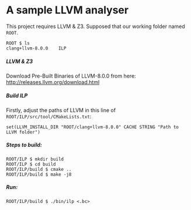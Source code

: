 # A sample LLVM analyser

This project requires LLVM & Z3. Supposed that our working folder named `ROOT`.

```
ROOT $ ls
clang+llvm-8.0.0    ILP
```

##### LLVM & Z3

Download Pre-Built Binaries of LLVM-8.0.0 from here: http://releases.llvm.org/download.html

##### Build ILP
Firstly, adjust the paths of LLVM in this line of `ROOT/ILP/src/tool/CMakeLists.txt`:

```
set(LLVM_INSTALL_DIR "ROOT/clang+llvm-8.0.0" CACHE STRING "Path to LLVM folder")
```

##### Steps to build:

```
ROOT/ILP $ mkdir build
ROOT/ILP $ cd build
ROOT/ILP/build $ cmake ..
ROOT/ILP/build $ make -j8
```

##### Run:

```
ROOT/ILP/build $ ./bin/ilp <.bc>
```

